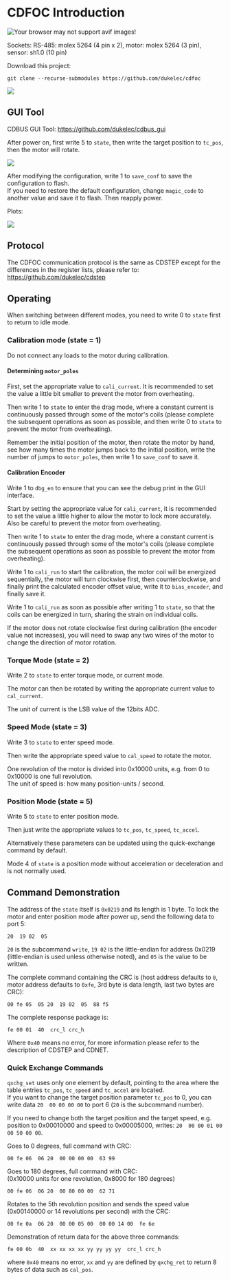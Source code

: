 CDFOC Introduction
=======================================

<img src="doc/cdfoc_v4.avif" alt="Your browser may not support avif images!">

Sockets: RS-485: molex 5264 (4 pin x 2), motor: molex 5264 (3 pin), sensor: sh1.0 (10 pin)

Download this project:
```
git clone --recurse-submodules https://github.com/dukelec/cdfoc
```

<img src="doc/cdfoc_motor.avif">


## GUI Tool

CDBUS GUI Tool: https://github.com/dukelec/cdbus_gui

After power on, first write 5 to `state`, then write the target position to `tc_pos`, then the motor will rotate.

<img src="doc/cdbus_gui.avif">


After modifying the configuration, write 1 to `save_conf` to save the configuration to flash.  
If you need to restore the default configuration, change `magic_code` to another value and save it to flash. Then reapply power.


Plots:

<img src="doc/plot.avif">


## Protocol

The CDFOC communication protocol is the same as CDSTEP except for the differences in the register lists,
please refer to: https://github.com/dukelec/cdstep


## Operating

When switching between different modes, you need to write 0 to `state` first to return to idle mode.

### Calibration mode (state = 1)

Do not connect any loads to the motor during calibration.

#### Determining `motor_poles`

First, set the appropriate value to `cali_current`. It is recommended to set the value a little bit smaller to prevent the motor from overheating.

Then write 1 to `state` to enter the drag mode, where a constant current is continuously passed through some of the motor's coils
(please complete the subsequent operations as soon as possible, and then write 0 to `state` to prevent the motor from overheating).

Remember the initial position of the motor, then rotate the motor by hand, see how many times the motor jumps back to the initial position,
write the number of jumps to `motor_poles`, then write 1 to `save_conf` to save it.


#### Calibration Encoder

Write 1 to `dbg_en` to ensure that you can see the debug print in the GUI interface.

Start by setting the appropriate value for `cali_current`, it is recommended to set the value a little higher to allow the motor to lock more accurately.
Also be careful to prevent the motor from overheating.

Then write 1 to `state` to enter the drag mode, where a constant current is continuously passed through some of the motor's coils
(please complete the subsequent operations as soon as possible to prevent the motor from overheating).

Write 1 to `cali_run` to start the calibration, the motor coil will be energized sequentially, the motor will turn clockwise first, then counterclockwise,
and finally print the calculated encoder offset value, write it to `bias_encoder`, and finally save it. 

Write 1 to `cali_run` as soon as possible after writing 1 to `state`, so that the coils can be energized in turn, sharing the strain on individual coils. 

If the motor does not rotate clockwise first during calibration (the encoder value not increases),
you will need to swap any two wires of the motor to change the direction of motor rotation. 


### Torque Mode (state = 2)

Write 2 to `state` to enter torque mode, or current mode. 

The motor can then be rotated by writing the appropriate current value to `cal_current`. 

The unit of current is the LSB value of the 12bits ADC. 


### Speed Mode (state = 3)

Write 3 to `state` to enter speed mode.

Then write the appropriate speed value to `cal_speed` to rotate the motor.

One revolution of the motor is divided into 0x10000 units, e.g. from 0 to 0x10000 is one full revolution.  
The unit of speed is: how many position-units / second.


### Position Mode (state = 5)

Write 5 to `state` to enter position mode.

Then just write the appropriate values to `tc_pos`, `tc_speed`, `tc_accel`.

Alternatively these parameters can be updated using the quick-exchange command by default.

Mode 4 of `state` is a position mode without acceleration or deceleration and is not normally used.


## Command Demonstration

The address of the `state` itself is `0x0219` and its length is 1 byte.
To lock the motor and enter position mode after power up, send the following data to port 5:
```
20  19 02  05
```
`20` is the subcommand `write`, `19 02` is the little-endian for address 0x0219 (little-endian is used unless otherwise noted),
and `05` is the value to be written.


The complete command containing the CRC is (host address defaults to `0`, motor address defaults to `0xfe`, 3rd byte is data length, last two bytes are CRC):

```
00 fe 05  05 20  19 02  05  88 f5
```

The complete response package is:
```
fe 00 01  40  crc_l crc_h
```

Where `0x40` means no error, for more information please refer to the description of CDSTEP and CDNET.


### Quick Exchange Commands

`qxchg_set` uses only one element by default, pointing to the area where the table entries `tc_pos`, `tc_speed` and `tc_accel` are located.  
If you want to change the target position parameter `tc_pos` to 0, you can write data `20  00 00 00 00` to port 6 (`20` is the subcommand number).  

If you need to change both the target position and the target speed, e.g. position to 0x00010000 and speed to 0x00005000, writes: `20  00 00 01 00  00 50 00 00`.

Goes to 0 degrees, full command with CRC:
```
00 fe 06  06 20  00 00 00 00  63 99
```

Goes to 180 degrees, full command with CRC:  
(0x10000 units for one revolution, 0x8000 for 180 degrees)

```
00 fe 06  06 20  00 80 00 00  62 71
```

Rotates to the 5th revolution position and sends the speed value (0x00140000 or 14 revolutions per second) with the CRC:
```
00 fe 0a  06 20  00 00 05 00  00 00 14 00  fe 6e
```

Demonstration of return data for the above three commands:
```
fe 00 0b  40  xx xx xx xx yy yy yy yy  crc_l crc_h
```

where `0x40` means no error, `xx` and `yy` are defined by `qxchg_ret` to return 8 bytes of data such as `cal_pos`.



